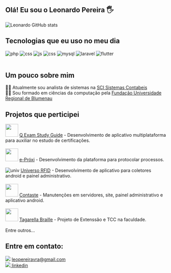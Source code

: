 ## Olá! Eu sou o Leonardo Pereira 🖐️

![Leonardo GitHub stats](https://github-readme-stats.vercel.app/api?username=LeoPereiraVra&show_icons=true&theme=dracula&count_private=true)

## Tecnologias que eu uso no meu dia

<div style="display: inline_block">
  <img align="center" alt="php" src="https://img.shields.io/badge/PHP-777BB4?style=for-the-badge&logo=php&logoColor=white" />
  <img align="center" alt="css" src="https://img.shields.io/badge/HTML-239120?style=for-the-badge&logo=html5&logoColor=white" />
  <img align="center" alt="js" src="https://img.shields.io/badge/JavaScript-F7DF1E?style=for-the-badge&logo=javascript&logoColor=black" />  
  <img align="center" alt="css" src="https://img.shields.io/badge/CSS-1572B6?&style=for-the-badge&logo=css3&logoColor=white" /> 
  <img align="center" alt="mysql" src="https://img.shields.io/badge/MySQL-4A4A55?style=for-the-badge&logo=mysql&logoColor=black" />
  <img align="center" alt="laravel" src="https://img.shields.io/badge/Laravel-FF2D20?style=for-the-badge&logo=laravel&logoColor=white" />
  <img align="center" alt="flutter" src="https://img.shields.io/badge/Flutter-02569B?style=for-the-badge&logo=flutter&logoColor=white" />
</div><br/>

## Um pouco sobre mim
👨‍💻 Atualmente sou analista de sistemas na <a href="https://sci.com.br">SCI Sistemas Contabeis</a> 
<br/>
👨‍🎓 Sou formado em ciências da computação pela <a href="https://www.furb.br/pt">Fundação Universidade Regional de Blumenau</a> 

## Projetos que perticipei
<div style="display: inline_block">
<img atl="braille" style="width:40px" src="https://user-images.githubusercontent.com/33332673/184521141-4549e420-cb23-4373-bfd3-6c9984ba0f94.png" />
<a href="https://play.google.com/store/apps/details?id=br.com.qexamstudyguide"> Q Exam Study Guide<a/> - Desenvolvimento de aplicativo multiplataforma para auxiliar no estudo de certificações.
</div><br/>
<div style="display: inline_block">
<img atl="braille" style="width:40px" src="https://user-images.githubusercontent.com/33332673/184521227-9977690e-e033-4a47-b732-d62722dd4cbc.png" />
<a href="https://eproxi.com.br/login"> e-Próxi<a/> - Desenvolvimento da plataforma para protocolar processos.
</div><br/>
<div style="display: inline_block">
<img alt="univ" src="https://user-images.githubusercontent.com/33332673/184520920-e64f1ce9-a9bb-4416-97d1-3ac2f07d4220.png" />
<a href="http://universorfid.com.br"> Universo RFID<a/> - Desenvolvimento de aplicativo para coletores android e painel administrativo.
</div><br/>
<div style="display: inline_block">
<img atl="contast" style="width:40px" src="https://user-images.githubusercontent.com/33332673/184520856-4a4c18e7-fe15-4cc0-892a-05dddc622234.png" />
<a href="https://contaste.com.br"> Contaste<a/> - Manutenções em servidores, site, painel administrativo e aplicativo android.
</div><br/>
<div style="display: inline_block">
<img atl="braille" style="width:40px" src="https://user-images.githubusercontent.com/33332673/184521025-84bf7de2-02fd-49ef-a607-236d9b5f5ae9.png" />
<a href="https://tecedufurb.github.io/braille/"> Tagarella Braille<a/> - Projeto de Extenssão e TCC na faculdade.
</div><br/>
Entre outros...

## Entre em contato:
<div style="display: inline_block">
<img src="https://img.shields.io/badge/Gmail-D14836?style=for-the-badge&logo=gmail&logoColor=white"/> 
<a href="mailto:leopereiravra@gmail.com"/> leopereiravra@gmail.com
</div>
<div style="display: inline_block">
<img src="https://img.shields.io/badge/LinkedIn-0077B5?style=for-the-badge&logo=linkedin&logoColor=white"/> 
<a href="https://www.linkedin.com/in/leonardop-vieira"/>linkedin
</div>
